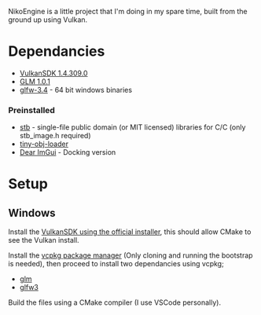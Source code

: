 NikoEngine is a little project that I'm doing in my spare time, built from the ground up using Vulkan.

# Dependancies
- [VulkanSDK 1.4.309.0](https://vulkan.lunarg.com/sdk/home)
- [GLM 1.0.1](https://github.com/g-truc/glm)
- [glfw-3.4](https://www.glfw.org/download.html) - 64 bit windows binaries

### Preinstalled

- [stb](https://github.com/nothings/stb) - single-file public domain (or MIT licensed) libraries for C/C (only stb_image.h required)
- [tiny-obj-loader](https://github.com/tinyobjloader/tinyobjloader/blob/release/tiny_obj_loader.h)
- [Dear ImGui](https://github.com/ocornut/imgui/tree/docking) - Docking version

# Setup
## Windows
Install the [VulkanSDK using the official installer](https://vulkan.lunarg.com/sdk/home), this should allow CMake to see the Vulkan install.

Install the [vcpkg package manager](https://learn.microsoft.com/en-gb/vcpkg/get_started/get-started?pivots=shell-powershell) (Only cloning and running the bootstrap is needed), then proceed to install two dependancies using vcpkg;
- [glm](https://vcpkg.link/ports/glm)
- [glfw3](https://vcpkg.link/ports/glfw3)

Build the files using a CMake compiler (I use VSCode personally).

